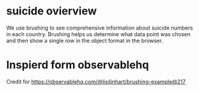 
# suicide ovierview
We use brushing to see comprehensive information about suicide numbers in each country. Brushing helps us determine what data point was chosen and then show a single row in the object format in the browser.

# Inspierd form observablehq
Credit for https://observablehq.com/@lisilinhart/brushing-example@217